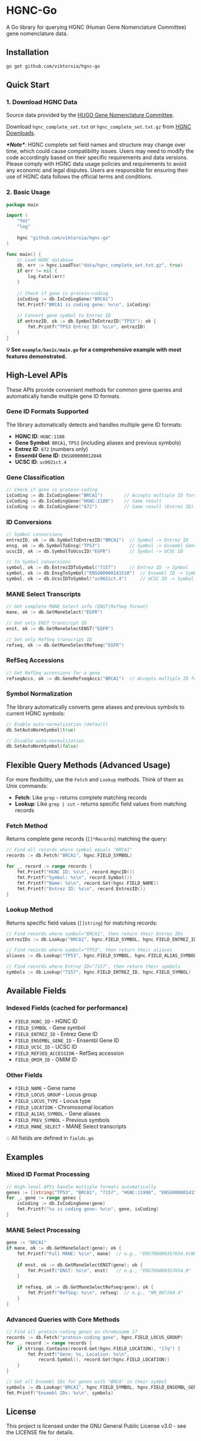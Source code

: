 # HGNC-Go

A Go library for querying HGNC (Human Gene Nomenclature Committee) gene nomenclature data.



## Installation

```bash
go get github.com/viktorxia/hgnc-go
```



## Quick Start

### 1. Download HGNC Data

Source data  provided by the [HUGO Gene Nomenclature Committee](https://www.genenames.org/).

Download `hgnc_complete_set.txt` or `hgnc_complete_set.txt.gz` from [HGNC Downloads](https://www.genenames.org/download/archive/).

***\*Note\****: HGNC complete set field names and structure may change over time, which could cause compatibility issues. Users may need to modify the code accordingly based on their specific requirements and data versions. Please comply with HGNC data usage policies and requirements to avoid any economic and legal disputes. Users are responsible for ensuring their use of HGNC data follows the official terms and conditions.



### 2. Basic Usage

```go
package main

import (
    "fmt"
    "log"
    
    hgnc "github.com/viktorxia/hgnc-go"
)

func main() {
    // Load HGNC database
    db, err := hgnc.LoadTsv("data/hgnc_complete_set.txt.gz", true)
    if err != nil {
        log.Fatal(err)
    }
    
    // Check if gene is protein-coding
    isCoding := db.IsCodingGene("BRCA1")
    fmt.Printf("BRCA1 is coding gene: %v\n", isCoding)
    
    // Convert gene symbol to Entrez ID
    if entrezID, ok := db.SymbolToEntrezID("TP53"); ok {
        fmt.Printf("TP53 Entrez ID: %s\n", entrezID)
    }
}
```

**💡 See `example/basic/main.go` for a comprehensive example with most features demonstrated.**



## High-Level APIs

These APIs provide convenient methods for common gene queries and automatically handle multiple gene ID formats.

### Gene ID Formats Supported

The library automatically detects and handles multiple gene ID formats:

- **HGNC ID**: `HGNC:1100`
- **Gene Symbol**: `BRCA1`, `TP53` (including aliases and previous symbols)
- **Entrez ID**: `672` (numbers only)
- **Ensembl Gene ID**: `ENSG00000012048`
- **UCSC ID**: `uc002ict.4`

### Gene Classification

```go
// Check if gene is protein-coding
isCoding := db.IsCodingGene("BRCA1")        // Accepts multiple ID formats
isCoding := db.IsCodingGene("HGNC:1100")    // Same result
isCoding := db.IsCodingGene("672")          // Same result (Entrez ID)
```

### ID Conversions

```go
// Symbol conversions
entrezID, ok := db.SymbolToEntrezID("BRCA1")  // Symbol -> Entrez ID
ensg, ok := db.SymbolToEnsg("TP53")           // Symbol -> Ensembl Gene ID
ucscID, ok := db.SymbolToUcscID("EGFR")       // Symbol -> UCSC ID

// To Symbol conversions
symbol, ok := db.EntrezIDToSymbol("7157")     // Entrez ID -> Symbol
symbol, ok := db.EnsgToSymbol("ENSG00000141510")  // Ensembl ID -> Symbol
symbol, ok := db.UcscIDToSymbol("uc002ict.4")     // UCSC ID -> Symbol
```

### MANE Select Transcripts

```go
// Get complete MANE Select info (ENST|RefSeq format)
mane, ok := db.GetManeSelect("EGFR")

// Get only ENST transcript ID
enst, ok := db.GetManeSelectENST("EGFR") 

// Get only RefSeq transcript ID
refseq, ok := db.GetManeSelectRefseq("EGFR")
```

### RefSeq Accessions

```go
// Get RefSeq accessions for a gene
refseqAccs, ok := db.GeneRefseqAccs("BRCA1")  // Accepts multiple ID formats
```

### Symbol Normalization

The library automatically converts gene aliases and previous symbols to current HGNC symbols:

```go
// Enable auto-normalization (default)
db.SetAutoNormSymbol(true)

// Disable auto-normalization
db.SetAutoNormSymbol(false)
```



## Flexible Query Methods (Advanced Usage)

For more flexibility, use the `Fetch` and `Lookup` methods. Think of them as Unix commands:

- **Fetch**: Like `grep` - returns complete matching records
- **Lookup**: Like `grep | cut` - returns specific field values from matching records

### Fetch Method

Returns complete gene records (`[]*Records`) matching the query:

```go
// Find all records where symbol equals "BRCA1"
records := db.Fetch("BRCA1", hgnc.FIELD_SYMBOL)

for _, record := range records {
    fmt.Printf("HGNC ID: %s\n", record.HgncID())
    fmt.Printf("Symbol: %s\n", record.Symbol())
    fmt.Printf("Name: %s\n", record.Get(hgnc.FIELD_NAME))
    fmt.Printf("Entrez ID: %s\n", record.EntrezID())
}
```

### Lookup Method

Returns specific field values (`[]string`) for matching records:

```go
// Find records where symbol="BRCA1", then return their Entrez IDs
entrezIDs := db.Lookup("BRCA1", hgnc.FIELD_SYMBOL, hgnc.FIELD_ENTREZ_ID)

// Find records where symbol="TP53", then return their aliases
aliases := db.Lookup("TP53", hgnc.FIELD_SYMBOL, hgnc.FIELD_ALIAS_SYMBOL)

// Find records where Entrez ID="7157", then return their symbols
symbols := db.Lookup("7157", hgnc.FIELD_ENTREZ_ID, hgnc.FIELD_SYMBOL)
```



## Available Fields

### Indexed Fields (cached for performance)

- `FIELD_HGNC_ID` - HGNC ID
- `FIELD_SYMBOL` - Gene symbol
- `FIELD_ENTREZ_ID` - Entrez Gene ID
- `FIELD_ENSEMBL_GENE_ID` - Ensembl Gene ID
- `FIELD_UCSC_ID` - UCSC ID
- `FIELD_REFSEQ_ACCESSION` - RefSeq accession
- `FIELD_OMIM_ID` - OMIM ID

### Other Fields

- `FIELD_NAME` - Gene name
- `FIELD_LOCUS_GROUP` - Locus group
- `FIELD_LOCUS_TYPE` - Locus type
- `FIELD_LOCATION` - Chromosomal location
- `FIELD_ALIAS_SYMBOL` - Gene aliases
- `FIELD_PREV_SYMBOL` - Previous symbols
- `FIELD_MANE_SELECT` - MANE Select transcripts

💡 All fields are defined in `fields.go`



## Examples



### Mixed ID Format Processing

```go
// High-level APIs handle multiple formats automatically
genes := []string{"TP53", "BRCA1", "7157", "HGNC:11998", "ENSG00000141510"}
for _, gene := range genes {
    isCoding := db.IsCodingGene(gene)
    fmt.Printf("%s is coding gene: %v\n", gene, isCoding)
}
```



### MANE Select Processing

```go
gene := "BRCA1"
if mane, ok := db.GetManeSelect(gene); ok {
    fmt.Printf("Full MANE: %s\n", mane)  // e.g., "ENST00000357654.9|NM_007294.4"
    
    if enst, ok := db.GetManeSelectENST(gene); ok {
        fmt.Printf("ENST: %s\n", enst)   // e.g., "ENST00000357654.9"
    }
    
    if refseq, ok := db.GetManeSelectRefseq(gene); ok {
        fmt.Printf("RefSeq: %s\n", refseq)  // e.g., "NM_007294.4"
    }
}
```



### Advanced Queries with Core Methods

```go
// Find all protein-coding genes on chromosome 17
records := db.Fetch("protein-coding gene", hgnc.FIELD_LOCUS_GROUP)
for _, record := range records {
    if strings.Contains(record.Get(hgnc.FIELD_LOCATION), "17q") {
        fmt.Printf("Gene: %s, Location: %s\n", 
            record.Symbol(), record.Get(hgnc.FIELD_LOCATION))
    }
}

// Get all Ensembl IDs for genes with "BRCA" in their symbol
symbols := db.Lookup("BRCA1", hgnc.FIELD_SYMBOL, hgnc.FIELD_ENSEMBL_GENE_ID)
fmt.Printf("Ensembl IDs: %v\n", symbols)
```



## License

This project is licensed under the GNU General Public License v3.0 - see the LICENSE file for details.

